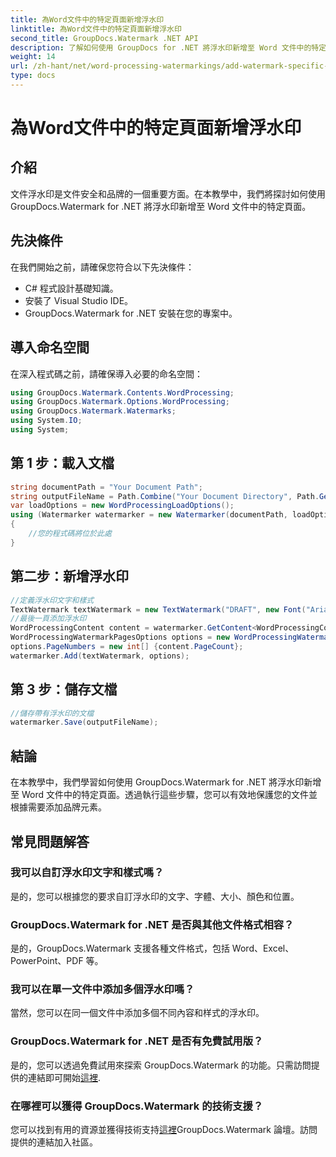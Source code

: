 ```yaml
---
title: 為Word文件中的特定頁面新增浮水印
linktitle: 為Word文件中的特定頁面新增浮水印
second_title: GroupDocs.Watermark .NET API
description: 了解如何使用 GroupDocs for .NET 將浮水印新增至 Word 文件中的特定頁面。輕鬆保護您的內容。
weight: 14
url: /zh-hant/net/word-processing-watermarkings/add-watermark-specific-page-word-docs/
type: docs
---
```

# 為Word文件中的特定頁面新增浮水印

## 介紹
文件浮水印是文件安全和品牌的一個重要方面。在本教學中，我們將探討如何使用 GroupDocs.Watermark for .NET 將浮水印新增至 Word 文件中的特定頁面。
## 先決條件
在我們開始之前，請確保您符合以下先決條件：
- C# 程式設計基礎知識。
- 安裝了 Visual Studio IDE。
- GroupDocs.Watermark for .NET 安裝在您的專案中。

## 導入命名空間
在深入程式碼之前，請確保導入必要的命名空間：
```csharp
using GroupDocs.Watermark.Contents.WordProcessing;
using GroupDocs.Watermark.Options.WordProcessing;
using GroupDocs.Watermark.Watermarks;
using System.IO;
using System;
```
## 第 1 步：載入文檔
```csharp
string documentPath = "Your Document Path";
string outputFileName = Path.Combine("Your Document Directory", Path.GetFileName(documentPath));
var loadOptions = new WordProcessingLoadOptions();
using (Watermarker watermarker = new Watermarker(documentPath, loadOptions))
{
    //您的程式碼將位於此處
}
```
## 第二步：新增浮水印
```csharp
//定義浮水印文字和樣式
TextWatermark textWatermark = new TextWatermark("DRAFT", new Font("Arial", 42));
//最後一頁添加浮水印
WordProcessingContent content = watermarker.GetContent<WordProcessingContent>();
WordProcessingWatermarkPagesOptions options = new WordProcessingWatermarkPagesOptions();
options.PageNumbers = new int[] {content.PageCount};
watermarker.Add(textWatermark, options);
```
## 第 3 步：儲存文檔
```csharp
//儲存帶有浮水印的文檔
watermarker.Save(outputFileName);
```

## 結論
在本教學中，我們學習如何使用 GroupDocs.Watermark for .NET 將浮水印新增至 Word 文件中的特定頁面。透過執行這些步驟，您可以有效地保護您的文件並根據需要添加品牌元素。
## 常見問題解答
### 我可以自訂浮水印文字和樣式嗎？
是的，您可以根據您的要求自訂浮水印的文字、字體、大小、顏色和位置。
### GroupDocs.Watermark for .NET 是否與其他文件格式相容？
是的，GroupDocs.Watermark 支援各種文件格式，包括 Word、Excel、PowerPoint、PDF 等。
### 我可以在單一文件中添加多個浮水印嗎？
當然，您可以在同一個文件中添加多個不同內容和样式的浮水印。
### GroupDocs.Watermark for .NET 是否有免費試用版？
是的，您可以透過免費試用來探索 GroupDocs.Watermark 的功能。只需訪問提供的連結即可開始[這裡](https://releases.groupdocs.com/).
### 在哪裡可以獲得 GroupDocs.Watermark 的技術支援？
您可以找到有用的資源並獲得技術支持[這裡](https://forum.groupdocs.com/c/watermark/19)GroupDocs.Watermark 論壇。訪問提供的連結加入社區。